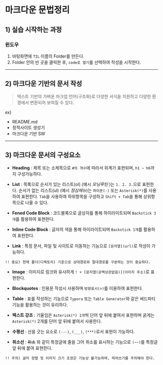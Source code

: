 # 마크다운 문법정리

## 1) 실습 시작하는 과정

  ### 윈도우

1. 바탕화면에 `TIL` 이름의 Folder를 만든다.
2. Folder 안의 빈 곳을 클릭한 후, `code로 열기`를 선택하여 작성을 시작한다.

---

## 2) 마크다운 기반의 문서 작성


> 텍스트 기반의 가벼운 마크업 언어(구조화)로 다양한 서식을 지원하고 다양한 환경에서 변환되어 보여질 수 있다.

ex) 
- README.md
- 정적사이트 생성기
- 마크다운 기반 SW


---

## 3) 마크다운 문서의 구성요소

  - **Heading** : 제목 또는 소제목으로 `#의 개수`에 따라서 위계가 표현되며, `h1 ~ h6`까지 구성가능하다.

  - **List** : 목록으로 순서가 있는 리스트(ol) (예시 *모닝루틴* )는 `1. 2. 3.`으로 표현한다. 순서가 없는 리스트(ul) (예시 *점심메뉴*)는 `하이픈(-)` 또는 `Asterisk(*)`를 사용하여 표현한다. `Tab`을 사용하여 하위항목을 구성하고 `Shift + Tab`을 통해 상위항목으로 나올 수 있다.

  - **Fened Code Block** : 코드블록으로 글상자를 통해 하이라이트되며 `Backstick 3개`를 활용하여 표현한다.

  - **Inline Code Block** : 글자의 색을 통해 하이라이트되며 `Backstick 1개`를 활용하여 표현한다.

  - **Link** : 특정 문서, 파일 및 사이트로 이동하는 기능으로 `[문자열](url)`로 작성이 가능하다.

```
!! 중요) 현재 폴더(디렉토리) 기준으로 상대경로와 절대경로를 구분하는 것이 중요하다.
```

  - **Image** : 이미지로 링크와 유사하게 `! + [문자열(공백상관없음)](이미지 주소)`로 표현한다.

  - **Blockquotes** : 인용문 작성시 사용하며 `방향표시(>)`를 이용하여 표현한다.

  - **Table** : 표를 작성하는 기능으로 `Typora` 또는 `Table Generator`와 같은 써드파티 기능을 활용하는 것이 유리하다.

  - **텍스트 강조** : 기울임은 `Asterisk(*) 1개`씩 단어 앞 뒤에 붙여서 표현하며 굵게는 `Asterisk(*)` 2개를 단어 앞 뒤에 붙여서 사용한다.

  - **수평선** : 선을 긋는 요소로 `(---)`, `(___)`, `(***)`로서 표현이 가능하다.

  - **취소선** : ~~취소~~ 와 같이 특정글에 줄을 그어 취소를 표시하는 기능으로 `(~~)`를 특정글 앞 뒤에 붙여 표현한다.

```
!! 주의) 글자 정렬 및 이미지 크기 조정은 기능상 불가능하며, 띄어쓰기를 주의해야 한다.
```
